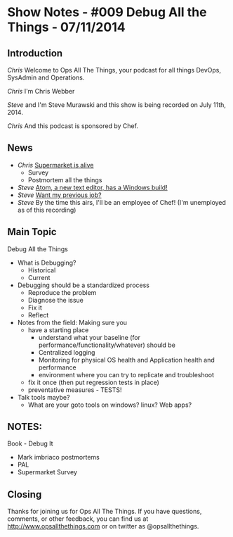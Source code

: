 Show Notes - #009 Debug All the Things  - 07/11/2014
===========================

Introduction
------------
*Chris* Welcome to Ops All The Things, your podcast for all things DevOps, SysAdmin and Operations.

*Chris* I'm Chris Webber

*Steve* and I'm Steve Murawski and this show is being recorded on July 11th, 2014.

*Chris* And this podcast is sponsored by Chef.

News
----

* *Chris* [Supermarket is alive](https://supermarket.getchef.com)
  * Survey
  * Postmortem all the things
* *Steve* [Atom, a new text editor, has a Windows build!](https://atom.io/)
* *Steve* [Want my previous job?](http://careers.stackoverflow.com/jobs/61859/site-reliability-engineer-windows-powershell-stack-exchange)
* *Steve* By the time this airs, I'll be an employee of Chef! (I'm unemployed as of this recording)


Main Topic
----------
Debug All the Things

* What is Debugging?
  * Historical
  * Current
* Debugging should be a standardized process
  * Reproduce the problem
  * Diagnose the issue
  * Fix it
  * Reflect
* Notes from the field: Making sure you
  * have a starting place
    * understand what your baseline (for performance/functionality/whatever) should be
    * Centralized logging
    * Monitoring for physical OS health and Application health and performance
    * environment where you can try to replicate and troubleshoot
  * fix it once (then put regression tests in place)
  * preventative measures - TESTS!
 * Talk tools maybe?
   * What are your goto tools on windows? linux? Web apps?

NOTES:
--------
Book - Debug It

- Mark imbriaco postmortems
- PAL
- Supermarket Survey

Closing
-------
Thanks for joining us for Ops All The Things.  If you have questions, comments, or other feedback, you can find us at <http://www.opsallthethings.com> or on twitter as @opsallthethings.
